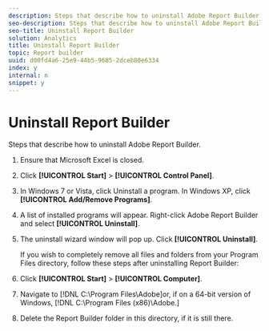 ```yaml
---
description: Steps that describe how to uninstall Adobe Report Builder.
seo-description: Steps that describe how to uninstall Adobe Report Builder.
seo-title: Uninstall Report Builder
solution: Analytics
title: Uninstall Report Builder
topic: Report builder
uuid: d00fd4a6-25e9-44b5-9685-2dceb80e6334
index: y
internal: n
snippet: y
---
```


# Uninstall Report Builder

Steps that describe how to uninstall Adobe Report Builder.

1. Ensure that Microsoft Excel is closed.
1. Click **[!UICONTROL Start]** > **[!UICONTROL Control Panel]**.
1. In Windows 7 or Vista, click Uninstall a program. In Windows XP, click **[!UICONTROL Add/Remove Programs]**.
1. A list of installed programs will appear. Right-click Adobe Report Builder and select **[!UICONTROL Uninstall]**.
1. The uninstall wizard window will pop up. Click **[!UICONTROL Uninstall]**.

   If you wish to completely remove all files and folders from your Program Files directory, follow these steps after uninstalling Report Builder:
1. Click **[!UICONTROL Start]** > **[!UICONTROL Computer]**.
1. Navigate to [!DNL C:\Program Files\Adobe\]or, if on a 64-bit version of Windows, [!DNL C:\Program Files (x86)\Adobe.]
1. Delete the Report Builder folder in this directory, if it is still there.
